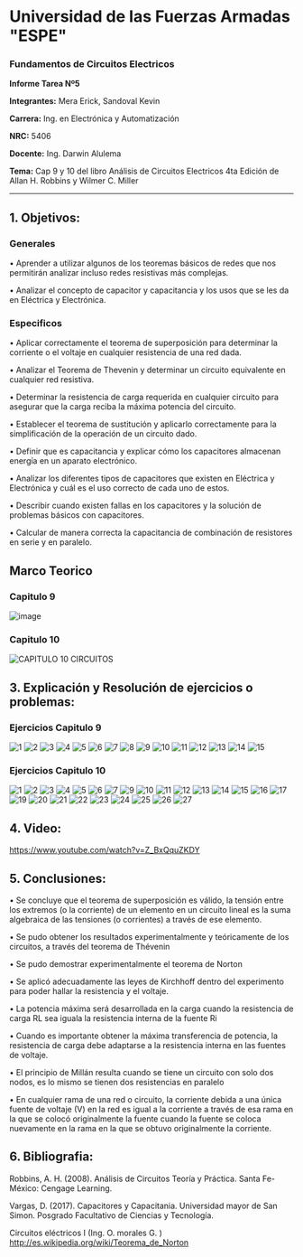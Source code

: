 # Universidad de las Fuerzas Armadas "ESPE" 

### Fundamentos de Circuitos Electricos

**Informe Tarea Nº5**

**Integrantes:** Mera Erick, Sandoval Kevin

**Carrera:** Ing. en Electrónica y Automatización 

**NRC:** 5406

**Docente:** Ing. Darwin Alulema

**Tema:**  Cap 9 y 10 del libro Análisis de Circuitos Electricos 4ta Edición de Allan H. Robbins y Wilmer C. Miller

-------------------------------------------------------------------------------------------------------------------------------------------------------

## 1. Objetivos: 

### Generales
•	Aprender a utilizar algunos de los teoremas básicos de redes que nos permitirán analizar incluso redes resistivas más complejas.

•	Analizar el concepto de capacitor y capacitancia y los usos que se les da en Eléctrica y Electrónica. 

### Especificos

•	Aplicar correctamente el teorema de superposición para determinar la corriente o el voltaje en cualquier resistencia de una red dada.

•	Analizar el Teorema de Thevenin y determinar un circuito equivalente en cualquier red resistiva. 

•	Determinar la resistencia de carga requerida en cualquier circuito para asegurar que la carga reciba la máxima potencia del circuito. 

•	Establecer el teorema de sustitución y aplicarlo correctamente para la simplificación de la operación de un circuito dado. 

•	Definir que es capacitancia y explicar cómo los capacitores almacenan energía en un aparato electrónico. 

•	Analizar los diferentes tipos de capacitores que existen en Eléctrica y Electrónica y cuál es el uso correcto de cada uno de estos. 

•	Describir cuando existen fallas en los capacitores y la solución de problemas básicos con capacitores. 

•	Calcular de manera correcta la capacitancia de combinación de resistores en serie y en paralelo. 

## Marco Teorico

### Capitulo 9 

![image](https://user-images.githubusercontent.com/85208164/126088468-1a6e9274-bf2d-4623-825d-3f1efcbdddb1.png)

### Capitulo 10 

![CAPITULO 10 CIRCUITOS ](https://user-images.githubusercontent.com/84588860/126078100-3df548d0-01cf-43db-9d72-162399347701.jpeg)

## 3. Explicación y Resolución de ejercicios o problemas: 


### Ejercicios Capitulo 9 

![1](https://user-images.githubusercontent.com/85208164/126421739-6d066e50-3f74-4949-88b4-0df18cbbbdf2.png)
![2](https://user-images.githubusercontent.com/85208164/126421743-4157bcbe-c8a1-4c06-acfe-0ccdb017dcb1.png)
![3](https://user-images.githubusercontent.com/85208164/126421745-0336d432-9ecf-4006-aed2-c7e7c8487d5d.png)
![4](https://user-images.githubusercontent.com/85208164/126421746-a5e29a28-04ab-411a-b40b-4111eaf93eee.png)
![5](https://user-images.githubusercontent.com/85208164/126421749-9eca8be3-8e9e-4172-921d-be2f7a41a93a.png)
![6](https://user-images.githubusercontent.com/85208164/126421750-2743238a-6152-4fdc-a804-53ef2f57f08f.png)
![7](https://user-images.githubusercontent.com/85208164/126421752-7677f564-1d38-429b-a588-f28b99aaccea.png)
![8](https://user-images.githubusercontent.com/85208164/126421753-196a2350-53e3-4e63-b9c4-3098b3370a5b.png)
![9](https://user-images.githubusercontent.com/85208164/126421755-f4bfaffa-67dc-40cc-8121-d92aa256bd1c.png)
![10](https://user-images.githubusercontent.com/85208164/126421759-39362f45-7485-4222-a96f-bbc6fd3fc6f2.png)
![11](https://user-images.githubusercontent.com/85208164/126421760-857afe68-767b-4607-9108-02db017eeb94.png)
![12](https://user-images.githubusercontent.com/85208164/126421762-46396bb8-a823-43cb-8138-6863380812b0.png)
![13](https://user-images.githubusercontent.com/85208164/126421763-25ac7733-0377-46f7-896f-3b03cb38db84.png)
![14](https://user-images.githubusercontent.com/85208164/126421767-ed4d7037-2268-448a-bd62-25d5e5b0d05d.png)
![15](https://user-images.githubusercontent.com/85208164/126421769-64ffbb4a-58f0-4d31-ad6a-c0d86270faca.png)



### Ejercicios Capitulo 10 

![1](https://user-images.githubusercontent.com/84588860/126436389-3077c0ab-23f1-4561-89b6-262908a9758d.jpeg)
![2](https://user-images.githubusercontent.com/84588860/126436392-51b296f7-8199-48e9-86e5-4f2eb529cf0a.jpeg)
![3](https://user-images.githubusercontent.com/84588860/126436394-ac497dd5-1472-4123-be45-7d36dfccf984.jpeg)
![4](https://user-images.githubusercontent.com/84588860/126436395-925a95e4-c4e8-4674-96ce-c39152070833.jpeg)
![5](https://user-images.githubusercontent.com/84588860/126436396-53a97352-847a-43fa-866f-7ded7c790eb7.jpeg)
![6](https://user-images.githubusercontent.com/84588860/126436397-0cfdb9a0-adde-4451-b995-c5cba6c027cb.jpeg)
![7](https://user-images.githubusercontent.com/84588860/126436398-95694f72-10bd-43bb-bd06-0a5b1171c8ee.jpeg)
![9](https://user-images.githubusercontent.com/84588860/126436399-7ff02a6f-9db0-4529-907a-5aba093dc73b.jpeg)
![10](https://user-images.githubusercontent.com/84588860/126436400-ac5bb34b-af95-4ec2-a05e-02ea4e9ef92a.jpeg)
![11](https://user-images.githubusercontent.com/84588860/126436401-bb9b574c-ea3c-4968-b0c6-1285382108d2.jpeg)
![12](https://user-images.githubusercontent.com/84588860/126436402-a503d389-11f5-4358-b022-22457eaea764.jpeg)
![13](https://user-images.githubusercontent.com/84588860/126436403-91df3f41-8926-4a62-9efb-7af5b99622a1.jpeg)
![14](https://user-images.githubusercontent.com/84588860/126436404-89ad4d5d-2a72-4177-b358-0db6e5fc436c.jpeg)
![15](https://user-images.githubusercontent.com/84588860/126436406-71d125e5-d8aa-441a-9b09-fe7ec2866b79.jpeg)
![16](https://user-images.githubusercontent.com/84588860/126436407-f5633a2e-5725-493e-aac6-38351e837171.jpeg)
![17](https://user-images.githubusercontent.com/84588860/126436410-98f75d7c-e73d-4295-a15f-7f0063be8402.jpeg)
![19](https://user-images.githubusercontent.com/84588860/126436411-f000e27f-3ef0-4852-966e-82e65c48c079.jpeg)
![20](https://user-images.githubusercontent.com/84588860/126436413-6136afbe-bcf1-4303-a6a4-b4986ce5d173.jpeg)
![21](https://user-images.githubusercontent.com/84588860/126436414-aea33974-7f9c-47e3-abc6-e1b8820c9d9f.jpeg)
![22](https://user-images.githubusercontent.com/84588860/126436415-2e4492a7-827b-4798-860f-b3254b6d0f1b.jpeg)
![23](https://user-images.githubusercontent.com/84588860/126436418-41ae914a-2701-49b6-be07-1a25092887e2.jpeg)
![24](https://user-images.githubusercontent.com/84588860/126436419-04b2edaf-a721-4ed8-91c1-efd4d8aa6078.jpeg)
![25](https://user-images.githubusercontent.com/84588860/126436420-2fb7e18b-7dfd-4cc0-8410-3545673321cc.jpeg)
![26](https://user-images.githubusercontent.com/84588860/126436421-496efe38-29bc-434f-a1dd-e251cd70d44b.jpeg)
![27](https://user-images.githubusercontent.com/84588860/126436422-bbd78f1c-ff12-4580-9369-f843f04eec34.jpeg)


## 4. Video: 

https://www.youtube.com/watch?v=Z_BxQquZKDY

## 5. Conclusiones: 

• Se concluye que el teorema de superposición es válido, la tensión entre los extremos (o la corriente) de un elemento en un circuito lineal es la suma algebraica de las tensiones (o corrientes) a través de ese elemento.

•	Se   pudo   obtener   los   resultados   experimentalmente   y teóricamente   de   los   circuitos, a   través   del   teorema   de Thévenin

•	Se   pudo   demostrar   experimentalmente   el   teorema   de Norton

•	Se aplicó adecuadamente las leyes de Kirchhoff dentro del experimento para poder hallar la resistencia y el voltaje.

•	La potencia máxima será desarrollada en la carga cuando la resistencia de carga RL sea iguala la resistencia interna de la fuente Ri

•	Cuando es importante obtener la máxima transferencia de potencia, la resistencia de carga debe adaptarse a la resistencia interna en las fuentes de voltaje.

•	El principio de Millán resulta cuando se tiene un circuito con solo dos nodos, es lo mismo se tienen dos resistencias en paralelo 

•	En cualquier rama de una red o circuito, la corriente debida a una única fuente de voltaje (V) en la red es igual a la corriente a través de esa rama en la que se colocó originalmente la fuente cuando la fuente se coloca nuevamente en la rama en la que se obtuvo originalmente la corriente.




## 6. Bibliografia: 

Robbins, A. H. (2008). Análisis de Circuitos Teoría y Práctica. Santa Fe-México: Cengage Learning.

Vargas, D. (2017). Capacitores y Capacitania. Universidad mayor de San Simon. Posgrado Facultativo de Ciencias y Tecnología.

Circuitos eléctricos I (Ing. O. morales G. ) http://es.wikipedia.org/wiki/Teorema_de_Norton








